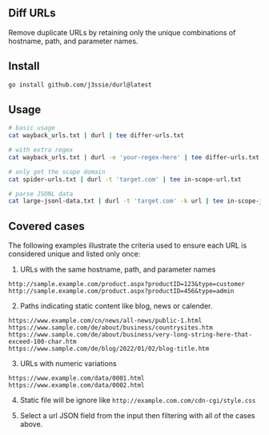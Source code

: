## Diff URLs

Remove duplicate URLs by retaining only the unique combinations of hostname, path, and parameter names.

## Install

```bash
go install github.com/j3ssie/durl@latest
```

## Usage

```bash
# basic usage
cat wayback_urls.txt | durl | tee differ-urls.txt

# with extra regex
cat wayback_urls.txt | durl -e 'your-regex-here' | tee differ-urls.txt

# only get the scope domain
cat spider-urls.txt | durl -t 'target.com' | tee in-scope-url.txt

# parse JSONL data
cat large-jsonl-data.txt | durl -t 'target.com' -k url | tee in-scope-jsonl-data.txt
```

## Covered cases

The following examples illustrate the criteria used to ensure each URL is considered unique and listed only once:

1. URLs with the same hostname, path, and parameter names

```
http://sample.example.com/product.aspx?productID=123&type=customer
http://sample.example.com/product.aspx?productID=456&type=admin
```

2. Paths indicating static content like blog, news or calender.

```
https://www.example.com/cn/news/all-news/public-1.html
https://www.sample.com/de/about/business/countrysites.htm
https://www.sample.com/de/about/business/very-long-string-here-that-exceed-100-char.htm
https://www.sample.com/de/blog/2022/01/02/blog-title.htm
```

3. URLs with numeric variations

```
https://www.example.com/data/0001.html
https://www.example.com/data/0002.html
```

4. Static file will be ignore like `http://example.com.com/cdn-cgi/style.css`

5. Select a url JSON field from the input then filtering with all of the cases above.